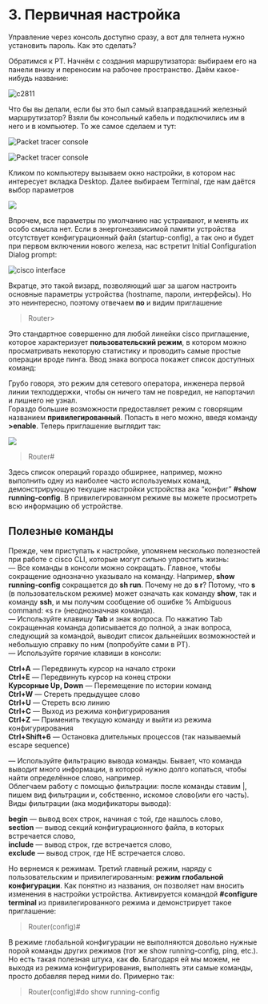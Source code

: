 # 3. Первичная настройка

Управление через консоль доступно сразу, а вот для телнета нужно установить пароль. Как это сделать?

Обратимся к PT. Начнём с создания маршрутизатора: выбираем его на панели внизу и переносим на рабочее пространство. Даём какое-нибудь название:

![c2811](https://raw.githubusercontent.com/dan4i4ek/mdsm/master/src/0_7c481_16c83eff_XL.jpg)

Что бы вы делали, если бы это был самый взаправдашний железный маршрутизатор? Взяли бы консольный кабель и подключились им в него и в компьютер. То же самое сделаем и тут:

![Packet tracer console](https://raw.githubusercontent.com/dan4i4ek/mdsm/master/src/0_7c4a6_b8cd01b3_XL.jpg)

![Packet tracer console](https://raw.githubusercontent.com/dan4i4ek/mdsm/master/src/0_7c4aa_e740e023_XL.jpg)

Кликом по компьютеру вызываем окно настройки, в котором нас интересует вкладка Desktop. Далее выбираем Terminal, где нам даётся выбор параметров

![](https://raw.githubusercontent.com/dan4i4ek/mdsm/master/src/0_7c4a8_b45c05a0_XL.jpg)

Впрочем, все параметры по умолчанию нас устраивают, и менять их особо смысла нет. Если в энергонезависимой памяти устройства отсутствует конфигурационный файл \(startup-config\), а так оно и будет при первом включении нового железа, нас встретит Initial Configuration Dialog prompt:

![cisco interface](https://raw.githubusercontent.com/dan4i4ek/mdsm/master/src/0_7c4a9_139a7ae4_XL.jpg)

Вкратце, это такой визард, позволяющий шаг за шагом настроить основные параметры устройства \(hostname, пароли, интерфейсы\). Но это неинтересно, поэтому отвечаем **no** и видим приглашение

> Router&gt;

Это стандартное совершенно для любой линейки cisco приглашение, которое характеризует **пользовательский режим**, в котором можно просматривать некоторую статистику и проводить самые простые операции вроде пинга. Ввод знака вопроса покажет список доступных команд:

Грубо говоря, это режим для сетевого оператора, инженера первой линии техподдержки, чтобы он ничего там не повредил, не напортачил и лишнего не узнал.  
Гораздо большие возможности предоставляет режим с говорящим названием **привилегированный**. Попасть в него можно, введя команду **&gt;enable**. Теперь приглашение выглядит так:

![](https://raw.githubusercontent.com/dan4i4ek/mdsm/master/src/0_7c483_e700580b_XL.jpg)

> Router\#

Здесь список операций гораздо обширнее, например, можно выполнить одну из наиболее часто используемых команд, демонстрирующую текущие настройки устройства ака “конфиг” **\#show running-config**. В привилегированном режиме вы можете просмотреть всю информацию об устройстве.

## Полезные команды

Прежде, чем приступать к настройке, упомянем несколько полезностей при работе с cisco CLI, которые могут сильно упростить жизнь:  
— Все команды в консоли можно сокращать. Главное, чтобы сокращение однозначно указывало на команду. Например, **show running-config** сокращается до **sh run**. Почему не до **s r**? Потому, что **s** \(в пользовательском режиме\) может означать как команду **show**, так и команду **ssh**, и мы получим сообщение об ошибке % Ambiguous command: «s r» \(неоднозначная команда\).  
— Используйте клавишу **Tab** и знак вопроса. По нажатию Tab сокращенная команда дописывается до полной, а знак вопроса, следующий за командой, выводит список дальнейших возможностей и небольшую справку по ним \(попробуйте сами в PT\).  
— Используйте горячие клавиши в консоли:

**Ctrl+A** — Передвинуть курсор на начало строки  
**Ctrl+E** — Передвинуть курсор на конец строки  
**Курсорные Up, Down** — Перемещение по истории команд  
**Ctrl+W** — Стереть предыдущее слово  
**Ctrl+U** — Стереть всю линию  
**Ctrl+C** — Выход из режима конфигурирования  
**Ctrl+Z** — Применить текущую команду и выйти из режима конфигурирования  
**Ctrl+Shift+6** — Остановка длительных процессов \(так называемый escape sequence\)

— Используйте фильтрацию вывода команды. Бывает, что команда выводит много информации, в которой нужно долго копаться, чтобы найти определённое слово, например.  
Облегчаем работу с помощью фильтрации: после команды ставим \|, пишем вид фильтрации и, собственно, искомое слово\(или его часть\). Виды фильтрации \(ака модификаторы вывода\):

**begin** — вывод всех строк, начиная с той, где нашлось слово,  
**section** — вывод секций конфигурационного файла, в которых встречается слово,  
**include** — вывод строк, где встречается слово,  
**exclude** — вывод строк, где НЕ встречается слово.

Но вернемся к режимам. Третий главный режим, наряду с пользовательским и привилегированным: **режим глобальной конфигурации**. Как понятно из названия, он позволяет нам вносить изменения в настройки устройства. Активируется командой **\#configure terminal** из привилегированного режима и демонстрирует такое приглашение:

> Router\(config\)\#

В режиме глобальной конфигурации не выполняются довольно нужные порой команды других режимов \(тот же show running-config, ping, etc.\). Но есть такая полезная штука, как **do**. Благодаря ей мы можем, не выходя из режима конфигурирования, выполнять эти самые команды, просто добавляя перед ними do. Примерно так:

> Router\(config\)\#do show running-config

